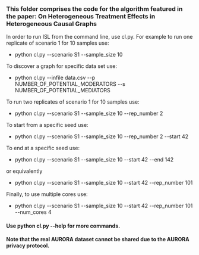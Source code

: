 ### This folder comprises the code for the algorithm featured in the paper: On Heterogeneous Treatment Effects in Heterogeneous Causal Graphs

In order to run ISL from the command line, use cl.py. For example to run one replicate of scenario 1 for 10 samples use:

- python cl.py --scenario S1 --sample_size 10

To discover a graph for specific data set use:

- python cl.py --infile data.csv --p NUMBER_OF_POTENTIAL_MODERATORS --s NUMBER_OF_POTENTIAL_MEDIATORS

To run two replicates of scenario 1 for 10 samples use:

- python cl.py --scenario S1 --sample_size 10 --rep_number 2

To start from a specific seed use:

- python cl.py --scenario S1 --sample_size 10 --rep_number 2 --start 42

To end at a specific seed use:

- python cl.py --scenario S1 --sample_size 10 --start 42 --end 142

or equivalently

- python cl.py --scenario S1 --sample_size 10 --start 42 --rep_number 101

Finally, to use multiple cores use:

- python cl.py --scenario S1 --sample_size 10 --start 42 --rep_number 101 --num_cores 4

#### Use python cl.py --help for more commands.

#### Note that the real AURORA dataset cannot be shared due to the AURORA privacy protocol.
